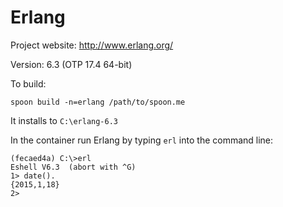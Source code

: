 # Erlang

Project website: http://www.erlang.org/

Version: 6.3 (OTP 17.4 64-bit)

To build: 

	spoon build -n=erlang /path/to/spoon.me

It installs to `C:\erlang-6.3`

In the container run Erlang by typing `erl` into the command line:

```
(fecaed4a) C:\>erl
Eshell V6.3  (abort with ^G)
1> date().
{2015,1,18}
2>
```